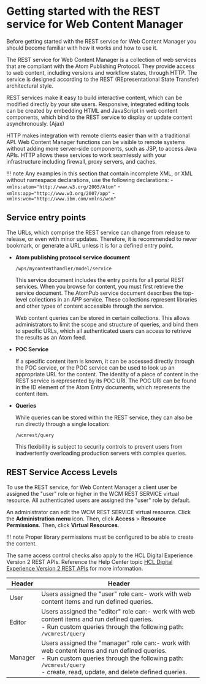 # Getting started with the REST service for Web Content Manager

Before getting started with the REST service for Web Content Manager you should become familiar with how it works and how to use it.

The REST service for Web Content Manager is a collection of web services that are compliant with the Atom Publishing Protocol. They provide access to web content, including versions and workflow states, through HTTP. The service is designed according to the REST (REpresentational State Transfer) architectural style.

REST services make it easy to build interactive content, which can be modified directly by your site users. Responsive, integrated editing tools can be created by embedding HTML and JavaScript in web content components, which bind to the REST service to display or update content asynchronously. (Ajax)

HTTP makes integration with remote clients easier than with a traditional API. Web Content Manager functions can be visible to remote systems without adding more server-side components, such as JSP, to access Java APIs. HTTP allows these services to work seamlessly with your infrastructure including firewall, proxy servers, and caches.

!!! note
    Any examples in this section that contain incomplete XML, or XML without namespace declarations, use the following declarations:
    -   `xmlns:atom="http://www.w3.org/2005/Atom"`
    -   `xmlns:app="http://www.w3.org/2007/app"`
    -   `xmlns:wcm="http://www.ibm.com/xmlns/wcm"`

## Service entry points

The URLs, which comprise the REST service can change from release to release, or even with minor updates. Therefore, it is recommended to never bookmark, or generate a URL unless it is for a defined entry point.

-   **Atom publishing protocol service document**

    ```
    /wps/mycontenthandler/model/service
    ```

    This service document includes the entry points for all portal REST services. When you browse for content, you must first retrieve the service document. The AtomPub service document describes the top-level collections in an APP service. These collections represent libraries and other types of content accessible through the service.

    Web content queries can be stored in certain collections. This allows administrators to limit the scope and structure of queries, and bind them to specific URLs, which all authenticated users can access to retrieve the results as an Atom feed.

-   **POC Service**

    If a specific content item is known, it can be accessed directly through the POC service, or the POC service can be used to look up an appropriate URL for the content. The identity of a piece of content in the REST service is represented by its POC URI. The POC URI can be found in the ID element of the Atom Entry documents, which represents the content item.

-   **Queries**

    While queries can be stored within the REST service, they can also be run directly through a single location:

    ```
    /wcmrest/query
    ```

    This flexibility is subject to security controls to prevent users from inadvertently overloading production servers with complex queries.


## REST Service Access Levels

To use the REST service, for Web Content Manager a client user be assigned the "user" role or higher in the WCM REST SERVICE virtual resource. All authenticated users are assigned the "user" role by default.

An administrator can edit the WCM REST SERVICE virtual resource. Click the **Administration menu** icon. Then, click **Access** \> **Resource Permissions**. Then, click **Virtual Resources**.

!!! note
    Proper library permissions must be configured to be able to create the content.

The same access control checks also apply to the HCL Digital Experience Version 2 REST APIs. Reference the Help Center topic [HCL Digital Experience Version 2 REST APIs](https://help.hcl-software.com/digital-experience/9.5/latest/manage_content/wcm_development/wcm_rest_v2/) for more information.

|Header|Header|
|------|------|
|User|Users assigned the "user" role can:-   work with web content items and run defined queries.|
|Editor|Users assigned the "editor" role can:-   work with web content items and run defined queries. <br>-   Run custom queries through the following path: `/wcmrest/query`|
|Manager|Users assigned the "manager" role can:-   work with web content items and run defined queries. <br>-   Run custom queries through the following path: `/wcmrest/query` <br>-   create, read, update, and delete defined queries.|


